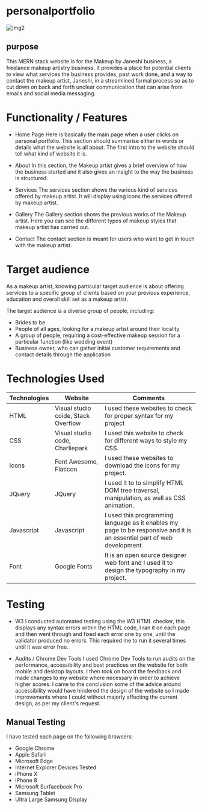 # personalportfolio

![img2](https://github.com/janeshidevindi/personalportfolio/assets/136216196/51cae771-ced2-4d29-a80b-decbbfb8edcb)

## purpose 
This MERN stack website is for the Makeup by Janeshi business, a freelance makeup artistry business. It provides a place for potential clients to view what services the business provides, past work done, and a way to contact the makeup artist, Janeshi, in a streamlined formal process so as to cut down on back and forth unclear communication that can arise from emails and social media messaging.

# Functionality / Features

- Home Page
Here is basically the main page when a user clicks on personal portfolio. This section should summarise either in words or details what the website is all about. The first intro to the website should tell what kind of website it is.

- About
In this section, the Makeup artist gives a brief overview of how the business started and it also gives an insight to the way the business is structured.

- Services
The services section shows the various kind of services offered by makeup artist. It will display using icons the services offered by makeup artist.

- Gallery
The Gallery section shows the previous works of the Makeup artist. Here you can see the different types of makeup styles that makeup artist has carried out.

- Contact
The contact section is meant for users who want to get in touch with the makeup artist.

# Target audience
As a makeup artist, knowing particular target audience is about offering services to a specific group of clients based on your previous experience, education and overall skill set as a makeup artist.

The target audience is a diverse group of people, including:
- Brides to be
- People of all ages, looking for a makeup artist around their locality
- A group of people, requiring a cost-effective makeup session for a particular function (like wedding event)
- Business owner, who can gather initial customer requirements and contact details through the application

# Technologies Used

|Technologies	|Website|	Comments|
|---|---|---|
|HTML|	Visual studio coide, Stack Overflow	|I used these websites to check for proper syntax for my project|
|CSS	|Visual studio code, Charliepark|	I used this website to check for different ways to style my CSS.|
|Icons|	Font Awesome, Flaticon|	I used these websites to download the icons for my project.|
|JQuery|	JQuery|	I used it to to simplify HTML DOM tree traversal, manipulation, as well as CSS animation.|
|Javascript|	Javascript|	I used this programming language as it enables my page to be responsive and it is an essential part of web development.|
|Font|	Google Fonts|	It is an open source designer web font and I used it to design the typography in my project.|

# Testing
- W3
I conducted automated testing using the W3 HTML checker, this displays any syntax errors within the HTML code, I ran it on each page and then went through and fixed each error one by one, until the validator produced no errors. This required me to run it several times until it was error free.

- Audits / Chrome Dev Tools
I used Chrome Dev Tools to run audits on the performance, accessibility and best practices on the website for both mobile and desktop layouts. I then took on board the feedback and made changes to my website where necessary in order to achieve higher scores. I came to the conclusion some of the advice around accessibility would have hindered the design of the website so I made improvements where I could without majorly affecting the current design, as per my client's request.

## Manual Testing
I have tested each page on the following  browsers:

  - Google Chrome
  - Apple Safari
  - Microsoft Edge
  - Internet Explorer
Devices Tested
  - iPhone X
  - iPhone 8
  - Microsoft Surfacebook Pro
  - Samsung Tablet
  - Ultra Large Samsung Display
